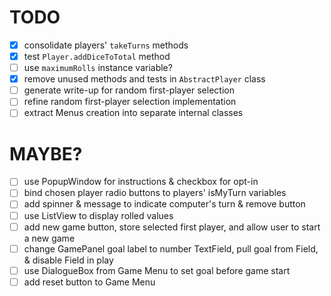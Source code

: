 # TODO
* [x] consolidate players' `takeTurns` methods
* [x] test `Player.addDiceToTotal` method
* [ ] use `maximumRolls` instance variable?
* [x] remove unused methods and tests in `AbstractPlayer` class
* [ ] generate write-up for random first-player selection
* [ ] refine random first-player selection implementation
* [ ] extract Menus creation into separate internal classes

# MAYBE?
* [ ] use PopupWindow for instructions & checkbox for opt-in
* [ ] bind chosen player radio buttons to players' isMyTurn variables
* [ ] add spinner & message to indicate computer's turn & remove button
* [ ] use ListView to display rolled values
* [ ] add new game button, store selected first player, and allow user to start a new game
* [ ] change GamePanel goal label to number TextField, pull goal from Field, & disable Field in play
* [ ] use DialogueBox from Game Menu to set goal before game start
* [ ] add reset button to Game Menu
